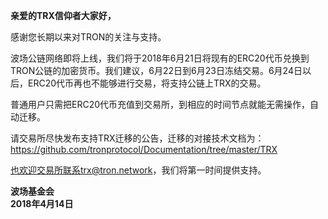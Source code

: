 **亲爱的TRX信仰者大家好，**  
    
   感谢您长期以来对TRON的关注与支持。
   
   波场公链网络即将上线，我们将于2018年6月21日将现有的ERC20代币兑换到TRON公链的加密货币。我们建议，6月22日到6月23日冻结交易。6月24日以后，ERC20代币再也不能够进行交易，将支持公链上TRX的交易。  
   
   普通用户只需把ERC20代币充值到交易所，到相应的时间节点就能无需操作，自动迁移。  
   
   请交易所尽快发布支持TRX迁移的公告，迁移的对接技术文档为：https://github.com/tronprotocol/Documentation/tree/master/TRX
    
   也欢迎交易所联系trx@tron.network，我们将第一时间提供支持。

**波场基金会**  
**2018年4月14日**
